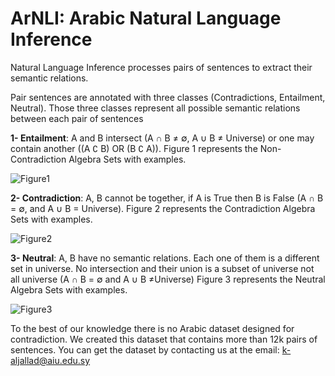 # ArNLI: Arabic Natural Language Inference
Natural Language Inference processes pairs of sentences to extract their semantic relations. 

Pair sentences are annotated with three classes (Contradictions, Entailment, Neutral). Those three classes represent all possible semantic relations between each pair of sentences

**1- Entailment**: A and B intersect (A  ∩ B ≠ ∅, A ∪ B  ≠  Universe) or one may contain another ((A ∁ B) OR (B ∁ A)). Figure 1 represents the Non-Contradiction Algebra Sets with examples.

![Figure1](https://github.com/Khloud-AL/ArNLI/tree/main/figures/fig1.png)

**2- Contradiction**: A, B cannot be together, if A is True then B is False (A  ∩ B = ∅, and A ∪ B = Universe). Figure 2 represents the Contradiction Algebra Sets with examples.

![Figure2](https://github.com/Khloud-AL/ArNLI/tree/main/figures/fig2.JPG)

**3- Neutral**: A, B have no semantic relations. Each one of them is a different set in universe. No intersection and their union is a subset of universe not all universe (A ∩ B = ∅ and A ∪ B ≠Universe) Figure 3 represents the Neutral Algebra Sets with examples.  

![Figure3](https://github.com/Khloud-AL/ArNLI/tree/main/figures/fig3.png)

To the best of our knowledge there is no Arabic dataset designed for contradiction. We created this dataset that contains more than 12k pairs of sentences.
You can get the dataset by contacting us at the email: k-aljallad@aiu.edu.sy
